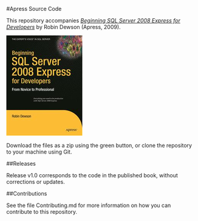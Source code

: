 #Apress Source Code

This repository accompanies [*Beginning SQL Server 2008 Express for Developers*](http://www.apress.com/9781430210900) by Robin Dewson (Apress, 2009).

![Cover image](9781430210900.jpg)

Download the files as a zip using the green button, or clone the repository to your machine using Git.

##Releases

Release v1.0 corresponds to the code in the published book, without corrections or updates.

##Contributions

See the file Contributing.md for more information on how you can contribute to this repository.
